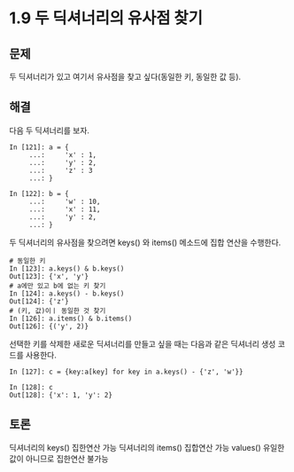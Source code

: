 # 1.9 두 딕셔너리의 유사점 찾기

## 문제

두 딕셔너리가 있고 여기서 유사점을 찾고 싶다(동일한 키, 동일한 값 등).

## 해결

다음 두 딕셔너리를 보자.

```
In [121]: a = {
     ...:     'x' : 1,
     ...:     'y' : 2,
     ...:     'z' : 3
     ...: }

In [122]: b = {
     ...:     'w' : 10,
     ...:     'x' : 11,
     ...:     'y' : 2,
     ...: }
```

두 딕셔너리의 유사점을 찾으려면 keys() 와 items() 메소드에 집합 연산을 수행한다.

```
# 동일한 키
In [123]: a.keys() & b.keys()
Out[123]: {'x', 'y'}
# a에만 있고 b에 없는 키 찾기
In [124]: a.keys() - b.keys()
Out[124]: {'z'}
# (키, 값)이ㅣ 동일한 것 찾기
In [126]: a.items() & b.items()
Out[126]: {('y', 2)}
```

선택한 키를 삭제한 새로운 딕셔너리를 만들고 싶을 때는 다음과 같은 딕셔너리 생성 코드를 사용한다.

```
In [127]: c = {key:a[key] for key in a.keys() - {'z', 'w'}}

In [128]: c
Out[128]: {'x': 1, 'y': 2}
```

## 토론

딕셔너리의 keys() 집한연산 가능
딕셔너리의 items() 집합연산 가능
values() 유일한 값이 아니므로 집한연산 불가능
